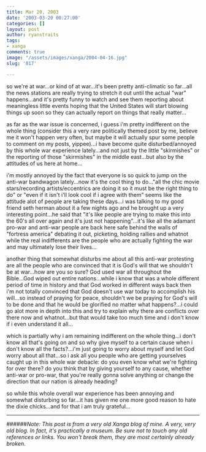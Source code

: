 ```yaml
---
title: Mar 20, 2003
date: '2003-03-20 00:27:00'
categories: []
layout: post
author: ryanstraits
tags:
- xanga
comments: true
image: "/assets/images/xanga/2004-04-16.jpg"
slug: '017'

---
```

so we're at war...or kind of at war...it's been pretty anti-climatic so far...all the news stations are really trying to stretch it out until the actual "war" happens...and it's pretty funny to watch and see them reporting about meaningless little events hoping that the United States will start blowing things up soon so they can actually report on things that really matter...

<!-- break -->

as far as the war issue is concerned, i guess i'm pretty indifferent on the whole thing (consider this a very rare politically themed post by me, believe me it won't happen very often, but maybe it will actually spur some people to comment on my posts, yippee)...i have become quite disturbed/annoyed by this whole war experience lately...and not just by the little "skirmishes" or the reporting of those "skirmishes" in the middle east...but also by the attitudes of us here at home...

i'm mostly annoyed by the fact that everyone is so quick to jump on the anti-war bandwagon lately...now it's the cool thing to do..."all the chic movie stars/recording artists/eccentrics are doing it so it must be the right thing to do" or "even if it isn't i'll look cool if i agree with them" seems like the attitude alot of people are taking these days...i was talking to my good friend seth herman about it a few nights ago and he brought up a very interesting point...he said that "it's like people are trying to make this into the 60's all over again and it's just not happening"...it's like all the adamant pro-war and anti-war people are back here safe behind the walls of "fortress america" debating it out, picketing, holding rallies and whatnot while the real indifferents are the people who are actually fighting the war and may ultimately lose their lives...

another thing that somewhat disturbs me about all this anti-war protesting are all the people who are convinced that it is God's will that we shouldn't be at war...how are you so sure? God used war all throughout the Bible...God wiped out entire nations...while i know that was a whole different period of time in history and that God worked in different ways back then i'm not totally convinced that God doesn't use war today to accomplish his will...so instead of praying for peace, shouldn't we be praying for God's will to be done and that he would be glorified no matter what happens?...i could go alot more in depth into this and try to explain why there are conflicts over there now and whatnot...but that would take too much time and i don't know if i even understand it all...

which is partially why i am remaining indifferent on the whole thing...i don't know all that's going on and so why give myself to a certain cause when i don't know all the facts?...i'm just going to worry about myself and let God worry about all that...so i ask all you people who are getting yourselves caught up in this whole war debacle: do you even know what we're fighting for over there? do you think that by giving yourself to any cause, whether anti-war or pro-war, that you're really gonna solve anything or change the direction that our nation is already heading?

so while this whole overall war experience has been annoying and somewhat disturbing so far...it has given me one more good reason to hate the dixie chicks...and for that i am truly grateful...

---

######*Note: This post is from a very old Xanga blog of mine. A very, very old blog. In fact, it's practically a museum. Be sure not to touch any old references or links. You won't break them, they are most certainly already broken.*